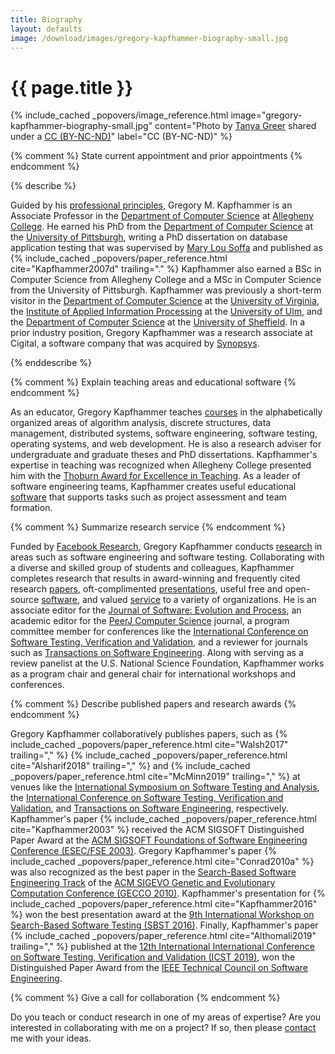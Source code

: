 ```yaml
---
title: Biography
layout: defaults
image: /download/images/gregory-kapfhammer-biography-small.jpg
---
```


# {{ page.title }}

<!-- include_cached header image -->
{% include_cached _popovers/image_reference.html image="gregory-kapfhammer-biography-small.jpg" content="Photo by <a href='https://www.facebook.com/tkpapinchak'>Tanya Greer</a> shared under a <a href='http://creativecommons.org/licenses/by-nc-nd/4.0/'>CC (BY-NC-ND)</a>" label="CC (BY-NC-ND)" %}

{% comment %} State current appointment and prior appointments {% endcomment %}

{% describe %}
<p>
Guided by his <a href = "/principles/">professional principles</a>, Gregory M.
Kapfhammer is an Associate Professor in the <a
href="http://www.cs.allegheny.edu">Department of Computer Science</a> at <a
href="http://www.allegheny.edu">Allegheny College</a>. He earned his PhD from
the <a href="https://cs.pitt.edu">Department of Computer Science</a> at the <a
href="http://www.pitt.edu">University of Pittsburgh</a>, writing a PhD
dissertation on database application testing that was supervised by <a
href="http://www.cs.virginia.edu/~soffa/">Mary Lou Soffa</a> and published as
{% include_cached _popovers/paper_reference.html cite="Kapfhammer2007d"
trailing="." %} Kapfhammer also earned a BSc in Computer Science from Allegheny
College and a MSc in Computer Science from the University of Pittsburgh.
Kapfhammer was previously a short-term visitor in the <a
href="http://www.cs.virginia.edu">Department of Computer Science</a> at the <a
href="http://www.virginia.edu">University of Virginia</a>, the <a
href="http://iai.mathematik.uni-ulm.de/en/index.html">Institute of Applied
Information Processing</a> at the <a href="http://www.uni-ulm.de/en">University
of Ulm</a>, and the <a href="https://www.sheffield.ac.uk/dcs">Department of
Computer Science</a> at the <a href="http://www.sheffield.ac.uk/">University of
Sheffield</a>. In a prior industry position, Gregory Kapfhammer was a research
associate at Cigital, a software company that was acquired by <a
href="https://www.synopsys.com/">Synopsys</a>.
</p>
{% enddescribe %}

{% comment %} Explain teaching areas and educational software {% endcomment %}

As an educator, Gregory Kapfhammer teaches [courses]({{site.baseurl}}teaching/)
in the alphabetically organized areas of algorithm analysis, discrete
structures, data management, distributed systems, software engineering, software
testing, operating systems, and web development. He is also a research adviser
for undergraduate and graduate theses and PhD dissertations. Kapfhammer's
expertise in teaching was recognized when Allegheny College presented him with
the [Thoburn Award for Excellence in
Teaching](https://sites.allegheny.edu/alumni/award-recipients/#thoburn). As a
leader of software engineering teams, Kapfhammer creates useful educational
[software]({{site.baseurl}}software/) that supports tasks such as project
assessment and team formation.

{% comment %} Summarize research service {% endcomment %}

Funded by [Facebook
Research](https://research.fb.com/blog/2019/10/announcing-the-winners-of-the-2019-testing-and-verification-research-awards/),
Gregory Kapfhammer conducts [research]({{site.baseurl}}research/) in areas such
as software engineering and software testing. Collaborating with a diverse and
skilled group of students and colleagues, Kapfhammer completes research that
results in award-winning and frequently cited research
[papers]({{site.baseurl}}research/papers/), oft-complimented
[presentations]({{site.baseurl}}research/presentations/), useful free and
open-source [software]({{site.baseurl}}software/), and valued
[service]({{site.baseurl}}service/) to a variety of organizations. He is an
associate editor for the [Journal of Software: Evolution and
Process](https://onlinelibrary.wiley.com/journal/20477481), an academic editor
for the [PeerJ Computer Science](https://peerj.com/computer-science/) journal, a
program committee member for conferences like the [International Conference on
Software Testing, Verification and
Validation](https://cs.gmu.edu/icst/index.html), and a reviewer for journals
such as [Transactions on Software
Engineering](https://www.computer.org/csdl/journal/ts). Along with serving as a
review panelist at the U.S. National Science Foundation, Kapfhammer works as a
program chair and general chair for international workshops and conferences.

{% comment %} Describe published papers and research awards {% endcomment %}

<p>
Gregory Kapfhammer collaboratively publishes papers, such as {% include_cached
_popovers/paper_reference.html cite="Walsh2017" trailing="," %} {%
include_cached _popovers/paper_reference.html cite="Alsharif2018" trailing=","
%} and {% include_cached _popovers/paper_reference.html cite="McMinn2019"
trailing="," %} at venues like the <a href =
"https://conf.researchr.org/series/issta">International Symposium on Software
Testing and Analysis</a>, the <a href =
"https://cs.gmu.edu/icst/index.html">International Conference on Software
Testing, Verification and Validation</a>, and <a href =
"https://www.computer.org/csdl/journal/ts">Transactions on Software
Engineering</a>, respectively. Kapfhammer's paper {% include_cached
_popovers/paper_reference.html cite="Kapfhammer2003" %} received the ACM SIGSOFT
Distinguished Paper Award at the <a href="http://esecfse.cs.helsinki.fi/">ACM
SIGSOFT Foundations of Software Engineering Conference (ESEC/FSE 2003)</a>.
Gregory Kapfhammer's paper {% include_cached _popovers/paper_reference.html
cite="Conrad2010a" %} was also recognized as the best paper in the <a
href="http://www.sigevo.org/gecco-2010/organizers-tracks.html#sbse">Search-Based
Software Engineering Track</a> of the <a
href="http://www.sigevo.org/gecco-2010/">ACM SIGEVO Genetic and Evolutionary
Computation Conference (GECCO 2010)</a>. Kapfhammer's presentation for {%
include_cached _popovers/paper_reference.html cite="Kapfhammer2016" %} won the
best presentation award at the <a href="https://cse.sc.edu/~ggay/sbst2016/">9th
International Workshop on Search-Based Software Testing (SBST 2016)</a>.
Finally, Kapfhammer's paper {% include_cached _popovers/paper_reference.html
cite="Althomali2019" trailing="," %} published at the <a href =
"http://icst2019.xjtu.edu.cn/index.htm">12th International International
Conference on Software Testing, Verification and Validation (ICST 2019)</a>, won
the Distinguished Paper Award from the <a href = "http://www.cs-tcse.org/">IEEE
Technical Council on Software Engineering</a>.
</p>

{% comment %} Give a call for collaboration {% endcomment %}

Do you teach or conduct research in one of my areas of expertise? Are you
interested in collaborating with me on a project? If so, then please
[contact]({{site.baseurl}}contact/) me with your ideas.
